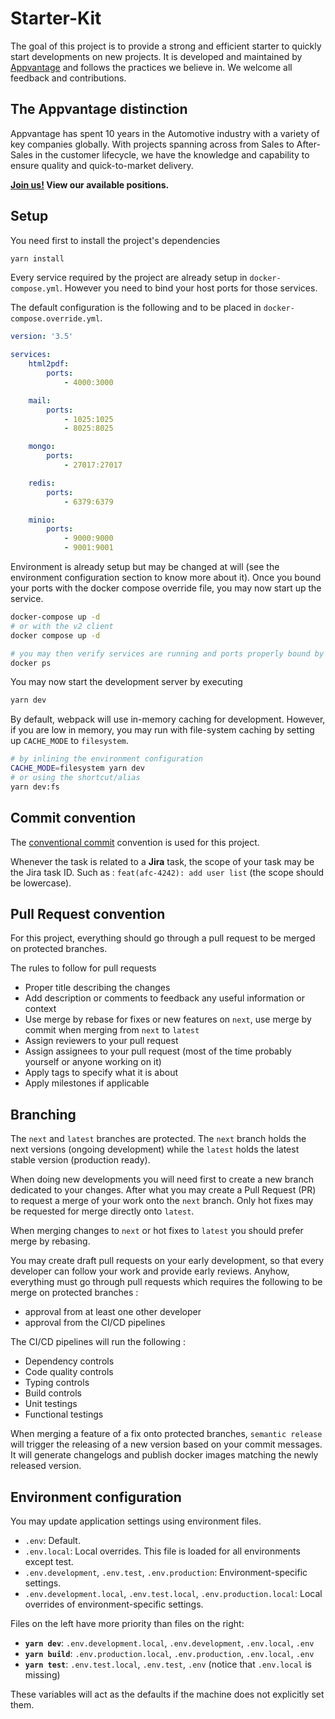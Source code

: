 # Starter-Kit

The goal of this project is to provide a strong and efficient starter to quickly start developments on new projects.
It is developed and maintained by [Appvantage][apv] and follows the practices we believe in.
We welcome all feedback and contributions.

[apv]: https://www.appvantage.co

## The Appvantage distinction

Appvantage has spent 10 years in the Automotive industry with a variety of key companies globally.
With projects spanning across from Sales to After-Sales in the customer lifecycle, we have the knowledge
and capability to ensure quality and quick-to-market delivery.

**[Join us!][join] View our available positions.**

[join]: https://www.appvantage.co/career/

## Setup

You need first to install the project's dependencies

```bash
yarn install
```

Every service required by the project are already setup in `docker-compose.yml`.
However you need to bind your host ports for those services.

The default configuration is the following and to be placed in `docker-compose.override.yml`.

```yaml
version: '3.5'

services:
    html2pdf:
        ports:
            - 4000:3000

    mail:
        ports:
            - 1025:1025
            - 8025:8025

    mongo:
        ports:
            - 27017:27017

    redis:
        ports:
            - 6379:6379

    minio:
        ports:
            - 9000:9000
            - 9001:9001
```

Environment is already setup but may be changed at will (see the environment configuration section to know more about it).
Once you bound your ports with the docker compose override file, you may now start up the service.

```bash
docker-compose up -d
# or with the v2 client
docker compose up -d

# you may then verify services are running and ports properly bound by executing
docker ps
```

You may now start the development server by executing

```bash
yarn dev
```

By default, webpack will use in-memory caching for development.
However, if you are low in memory, you may run with file-system caching by setting up `CACHE_MODE` to `filesystem`.

```bash
# by inlining the environment configuration
CACHE_MODE=filesystem yarn dev
# or using the shortcut/alias
yarn dev:fs
```


## Commit convention

The [conventional commit](https://www.conventionalcommits.org/en/v1.0.0/) convention is used for this project.

Whenever the task is related to a **Jira** task, the scope of your task may be the Jira task ID.
Such as : `feat(afc-4242): add user list` (the scope should be lowercase).

## Pull Request convention

For this project, everything should go through a pull request to be merged on protected branches.

The rules to follow for pull requests

-   Proper title describing the changes
-   Add description or comments to feedback any useful information or context
-   Use merge by rebase for fixes or new features on `next`, use merge by commit when merging from `next` to `latest`
-   Assign reviewers to your pull request
-   Assign assignees to your pull request (most of the time probably yourself or anyone working on it)
-   Apply tags to specify what it is about
-   Apply milestones if applicable

## Branching

The `next` and `latest` branches are protected.
The `next` branch holds the next versions (ongoing development) while the `latest` holds the latest stable version (production ready).

When doing new developments you will need first to create a new branch dedicated to your changes.
After what you may create a Pull Request (PR) to request a merge of your work onto the `next` branch.
Only hot fixes may be requested for merge directly onto `latest`.

When merging changes to `next` or hot fixes to `latest` you should prefer merge by rebasing.

You may create draft pull requests on your early development, so that every developer can follow your work and provide early reviews.
Anyhow, everything must go through pull requests which requires the following to be merge on protected branches :

-   approval from at least one other developer
-   approval from the CI/CD pipelines

The CI/CD pipelines will run the following :

-   Dependency controls
-   Code quality controls
-   Typing controls
-   Build controls
-   Unit testings
-   Functional testings

When merging a feature of a fix onto protected branches, `semantic release` will trigger the releasing of a new version based on your commit messages.
It will generate changelogs and publish docker images matching the newly released version.

## Environment configuration

You may update application settings using environment files.

-   `.env`: Default.
-   `.env.local`: Local overrides. This file is loaded for all environments except test.
-   `.env.development`, `.env.test`, `.env.production`: Environment-specific settings.
-   `.env.development.local`, `.env.test.local`, `.env.production.local`: Local overrides of environment-specific settings.

Files on the left have more priority than files on the right:

-   **`yarn dev`**: `.env.development.local`, `.env.development`, `.env.local`, `.env`
-   **`yarn build`**: `.env.production.local`, `.env.production`, `.env.local`, `.env`
-   **`yarn test`**: `.env.test.local`, `.env.test`, `.env` (notice that `.env.local` is missing)

These variables will act as the defaults if the machine does not explicitly set them.
